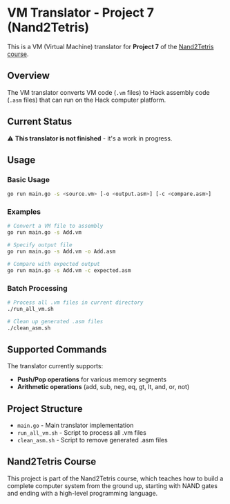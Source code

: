 # VM Translator - Project 7 (Nand2Tetris)

This is a VM (Virtual Machine) translator for **Project 7** of the [Nand2Tetris course](https://www.nand2tetris.org/).

## Overview

The VM translator converts VM code (`.vm` files) to Hack assembly code (`.asm` files) that can run on the Hack computer platform.

## Current Status

⚠️ **This translator is not finished** - it's a work in progress.

## Usage

### Basic Usage

```bash
go run main.go -s <source.vm> [-o <output.asm>] [-c <compare.asm>]
```

### Examples

```bash
# Convert a VM file to assembly
go run main.go -s Add.vm

# Specify output file
go run main.go -s Add.vm -o Add.asm

# Compare with expected output
go run main.go -s Add.vm -c expected.asm
```

### Batch Processing

```bash
# Process all .vm files in current directory
./run_all_vm.sh

# Clean up generated .asm files
./clean_asm.sh
```

## Supported Commands

The translator currently supports:

- **Push/Pop operations** for various memory segments
- **Arithmetic operations** (add, sub, neg, eq, gt, lt, and, or, not)

## Project Structure

- `main.go` - Main translator implementation
- `run_all_vm.sh` - Script to process all .vm files
- `clean_asm.sh` - Script to remove generated .asm files

## Nand2Tetris Course

This project is part of the Nand2Tetris course, which teaches how to build a complete computer system from the ground up, starting with NAND gates and ending with a high-level programming language.
